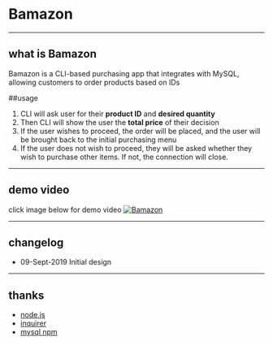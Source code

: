 # Bamazon

----
## what is Bamazon

Bamazon is a CLI-based purchasing app that integrates with MySQL, allowing customers to order products based on IDs

##usage

1. CLI will ask user for their **product ID** and **desired quantity**
2. Then CLI will show the user the **total price** of their decision
3. If the user wishes to proceed, the order will be placed, and the user will be brought back to the initial purchasing menu
4. If the user does not wish to proceed, they will be asked whether they wish to purchase other items. If not, the connection will close. 

----
## demo video
click image below for demo video
[![Bamazon](http://img.youtube.com/vi/jSfsyvTvcRY/0.jpg)](http://www.youtube.com/watch?v=jSfsyvTvcRY "Bamazon")

----
## changelog
* 09-Sept-2019 Initial design

----
## thanks
* [node.js](https://nodejs.org)
* [inquirer](https://www.npmjs.com/package/inquirer)
* [mysql npm](https://www.npmjs.com/package/mysql)
